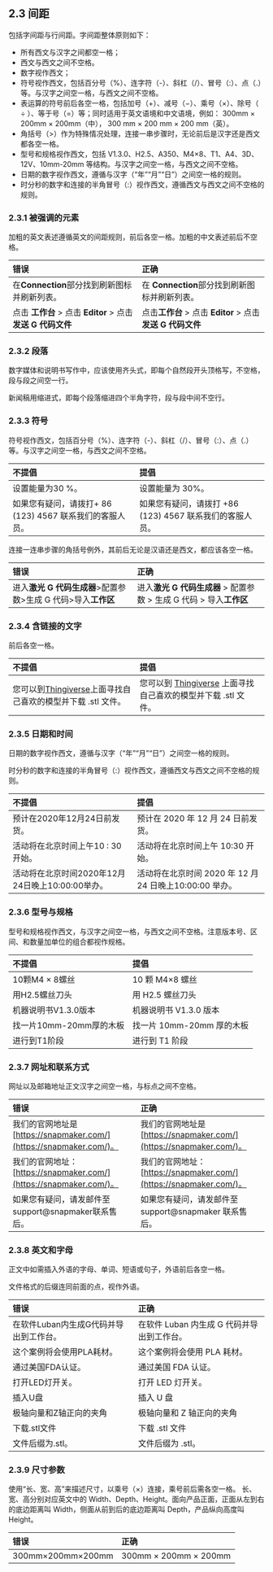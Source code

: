 ## 2.3 间距

包括字间距与行间距。字间距整体原则如下：

* 所有西文与汉字之间都空一格；
* 西文与西文之间不空格。
* 数字视作西文；
* 符号视作西文，包括百分号（%）、连字符（-）、斜杠（/）、冒号（:）、点（.）等。与汉字之间空一格，与西文之间不空格。
* 表运算的符号前后各空一格，包括加号（+）、减号（−）、乘号（×）、除号（ ÷ ）、等于号（=）等；同时适用于英文语境和中文语境，例如：
  300mm × 200mm × 200mm（中），
  300 mm × 200 mm × 200 mm（英）。
* 角括号（>）作为特殊情况处理，连接一串步骤时，无论前后是汉字还是西文都各空一格。
* 型号和规格视作西文，包括 V1.3.0、H2.5、A350、M4×8、T1、A4、3D、12V、10mm-20mm 等结构。与汉字之间空一格，与西文之间不空格。
* 日期的数字视作西文，遵循与汉字（“年”“月”“日”）之间空一格的规则。
* 时分秒的数字和连接的半角冒号（:）视作西文，遵循西文与西文之间不空格的规则。
### 2.3.1 被强调的元素

加粗的英文表述遵循英文的间距规则，前后各空一格。加粗的中文表述前后不空格。

|**错误**|**正确**|
|:----|:----|
|在**Connection**部分找到刷新图标并刷新列表。|在 **Connection**部分找到刷新图标并刷新列表。|
|点击 **工作台** > 点击 **Editor** > 点击 **发送 G 代码文件**|点击**工作台** > 点击 **Editor** > 点击**发送 G 代码文件**|

### 2.3.2 段落

数字媒体和说明书写作中，应该使用齐头式，即每个自然段开头顶格写，不空格，段与段之间空一行。

新闻稿用缩进式，即每个段落缩进四个半角字符，段与段中间不空行。

### 2.3.3 符号 

符号视作西文，包括百分号（%）、连字符（-）、斜杠（/）、冒号（:）、点（.）等。与汉字之间空一格，与西文之间不空格。

|**不提倡**|**提倡**|
|:----|:----|
|设置能量为30 %。|设置能量为 30%。|
|如果您有疑问，请拨打+ 86 (123) 4567 联系我们的客服人员。|如果您有疑问，请拨打 +86 (123) 4567 联系我们的客服人员。|

连接一连串步骤的角括号例外，其前后无论是汉语还是西文，都应该各空一格。

|**错误**|**正确**|
|:----|:----|
|进入**激光 G 代码生成器**>配置参数>生成 G 代码>导入**工作区**|进入**激光 G 代码生成器** > 配置参数 > 生成 G 代码 > 导入**工作区**|

### 2.3.4 含链接的文字

前后各空一格。

|**不提倡**|**提倡**|
|:----|:----|
|您可以到[Thingiverse](https://www.thingiverse.com/)上面寻找自己喜欢的模型并下载 .stl 文件。|您可以到 [Thingiverse](https://www.thingiverse.com/) 上面寻找自己喜欢的模型并下载 .stl 文件。|

### 2.3.5 日期和时间

日期的数字视作西文，遵循与汉字（“年”“月”“日”）之间空一格的规则。

时分秒的数字和连接的半角冒号（:）视作西文，遵循西文与西文之间不空格的规则。

|**不提倡**|**提倡**|
|:----|:----|
|预计在2020年12月24日前发货。|预计在 2020 年 12 月 24 日前发货。|
|活动将在北京时间上午10 : 30开始。|活动将在北京时间上午 10:30 开始。|
|活动将在北京时间2020年12月24日晚上10:00:00举办。|活动将在北京时间 2020 年 12 月 24 日晚上10:00:00 举办。|

### 2.3.6 型号与规格

型号和规格视作西文，与汉字之间空一格，与西文之间不空格。注意版本号、区间、和数量加单位的组合都视作规格。

|**不提倡**|**提倡**|
|:----|:----|
|10颗M4 × 8螺丝|10 颗 M4×8 螺丝|
|用H2.5螺丝刀头|用 H2.5 螺丝刀头|
|机器说明书V1.3.0版本|机器说明书 V1.3.0 版本|
|找一片10mm-20mm厚的木板|找一片 10mm-20mm 厚的木板|
|进行到T1阶段|进行到 T1 阶段|

### 2.3.7 网址和联系方式

网址以及邮箱地址正文汉字之间空一格，与标点之间不空格。

|**错误**|**正确**|
|:----|:----|
|我们的官网地址是[https://snapmaker.com/](https://snapmaker.com/)。|我们的官网地址是 [https://snapmaker.com/](https://snapmaker.com/)。|
|我们的官网地址： [https://snapmaker.com/](https://snapmaker.com/)。|我们的官网地址：[https://snapmaker.com/](https://snapmaker.com/)。|
|如果您有疑问，请发邮件至support@snapmaker联系售后。|如果您有疑问，请发邮件至 support@snapmaker 联系售后。|

### 2.3.8 英文和字母

正文中如需插入外语的字母、单词、短语或句子，外语前后各空一格。

文件格式的后缀连同前面的点，视作外语。

|**错误**|**正确**|
|:----|:----|
|在软件Luban内生成G代码并导出到工作台。|在软件 Luban 内生成 G 代码并导出到工作台。|
|这个案例将会使用PLA耗材。|这个案例将会使用 PLA 耗材。|
|通过美国FDA认证。|通过美国 FDA 认证。|
|打开LED灯开关。|打开 LED 灯开关。|
|插入U盘|插入 U 盘|
|极轴向量和Z轴正向的夹角|极轴向量和 Z 轴正向的夹角|
|下载.stl文件|下载 .stl 文件|
|文件后缀为.stl。|文件后缀为 .stl。|

### 2.3.9 尺寸参数
使用“长、宽、高”来描述尺寸，以乘号（×）连接，乘号前后需各空一格。
长、宽、高分别对应英文中的 Width、Depth、Height。面向产品正面，正面从左到右的底边距离叫 Width，侧面从前到后的底边距离叫 Depth，产品纵向高度叫 Height。

|**错误**|**正确**|
|:----|:----|
|300mm×200mm×200mm|300mm × 200mm × 200mm|
